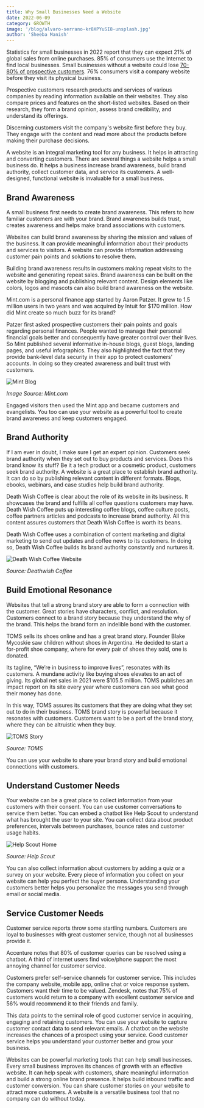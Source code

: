 ```yaml
---
title: Why Small Businesses Need a Website
date: 2022-06-09
category: GROWTH
image: '/blog/alvaro-serrano-kr8XPYuSI8-unsplash.jpg'
author: 'Sheeba Manish'
---
```


Statistics for small businesses in 2022 report that they can expect 21% of global sales from online purchases. 85% of consumers  use the Internet to find local businesses. Small businesses without a website could lose [70-80% of prospective customers](pixolabo.com). 76% consumers visit a company website before they visit its physical business. 

Prospective customers research products and services of various companies by reading information available on their websites. They also compare prices and features on the short-listed websites. Based on their research, they form a brand opinion, assess brand credibility, and understand its offerings. 

Discerning customers visit the company's website first before they buy. They engage with the content and read more about the products before making their purchase decisions.

A website is an integral marketing tool for any business. It helps in attracting and converting customers. There are several things a website helps a small business do. It helps a business increase brand awareness, build brand authority, collect customer data, and service its customers. A well-designed, functional website is invaluable for a small business.

## Brand Awareness

A small business first needs to create brand awareness.  This refers to how familiar customers are with your brand. Brand awareness builds trust, creates awareness and helps make brand associations with customers.

Websites  can build brand awareness by sharing the mission and values of the business. It can provide meaningful information about their products and services to visitors. A website can provide information addressing customer pain points and solutions to resolve them. 

Building brand awareness results in customers making repeat visits to the website and generating repeat sales. Brand awareness can be built on the website by blogging and publishing relevant content. Design elements like colors, logos and mascots can also build brand awareness on the website.

Mint.com is a personal finance app started by Aaron Patzer. It grew to 1.5 million users in two years and was acquired by Intuit for $170 million. How did Mint create so much buzz for its brand? 

Patzer first asked prospective customers their pain points and goals regarding personal finances. People wanted to manage their personal financial goals better and consequently have greater control over their lives. So Mint published several informative in-house blogs, guest blogs, landing pages, and useful infographics. They also highlighted the fact that they provide bank-level data security in their app to protect customers’ accounts. In doing so they created awareness and built trust with customers.

![Mint Blog](/blog/mint-blog.png)

*Image Source: Mint.com*


Engaged visitors then used the Mint app and became customers and evangelists. You too can use your website as a powerful tool to create brand awareness and keep customers engaged.

## Brand Authority

If I am ever in doubt, I make sure I get an expert opinion. Customers seek brand authority when they set out to buy products and services. Does this brand know its stuff? Be it a tech product or a cosmetic product, customers seek brand authority. A website is a great place to establish brand authority. It can do so by publishing relevant content in different formats. Blogs, ebooks, webinars, and case studies help build brand authority.

Death Wish Coffee is clear about the role of its website in its business. It showcases the brand and fulfills all coffee questions customers may have. Death Wish Coffee puts up interesting coffee blogs, coffee culture posts, coffee partners articles and podcasts to increase brand authority. All this content assures customers that Death Wish Coffee is worth its beans. 

Death Wish Coffee uses a combination of content marketing and digital marketing to send out updates and coffee news to its customers. In doing so, Death Wish Coffee builds its brand authority constantly and nurtures it. 

![Death Wish Coffee Website](/blog/deathwish-coffee.png)

*Source: Deathwish Coffee*

## Build Emotional Resonance

Websites that tell a strong brand story are able to form a connection with the customer. Great stories have characters, conflict, and resolution. Customers connect to a brand story because they understand the why of the brand. This helps the brand form an indelible bond with the customer.

TOMS sells its shoes online and has a great brand story. Founder Blake Mycoskie saw children without shoes in Argentina. He decided to start a for-profit shoe company, where for every pair of shoes they sold, one is donated. 

Its tagline, “We’re in business to improve lives”, resonates with its customers. A mundane activity like buying shoes elevates to an act of giving. Its global net sales in 2021 were $105.5 million. TOMS publishes an impact report on its site every year where customers can see what good their money has done. 

In this way, TOMS assures its customers that they are doing what they set out to do in their business. TOMS brand story is powerful because it resonates with customers. Customers want to be a part of the brand story, where they can be altruistic when they buy. 

![TOMS Story](/blog/toms-story.png)

*Source: TOMS*

You can use your website to share your brand story and build emotional connections with customers.

## Understand Customer Needs 

Your website can be a great place to collect information from your customers with their consent. You can use customer conversations to service them better. You can embed a chatbot like Help Scout to understand what has brought the user to your site. You can collect data about product preferences, intervals between purchases, bounce rates and customer usage habits.

![Help Scout Home](/blog/help-scout-home.png)

*Source: Help Scout*

You can also collect information about customers by adding a quiz or a survey on your website. Every piece of information you collect on your website can help you perfect the buyer persona. Understanding your customers better helps you personalize the messages you send through email or social media.

## Service Customer Needs

Customer service reports throw some startling numbers. Customers are loyal to businesses with great customer service, though not all businesses provide it. 

Accenture notes that 80% of customer queries can be resolved using a chatbot. A third of internet users find voice/phone support the most annoying channel for customer service. 

Customers prefer self-service channels for customer service. This includes the company website, mobile app, online chat or voice response system. Customers want their time to be valued. Zendesk, notes that 75% of customers would return to a company with excellent customer service and 56% would recommend it to their friends and family.

This data points to the seminal role of good customer service in acquiring, engaging and retaining customers. You can use your website to capture customer contact data to send relevant emails. A chatbot on the website increases the chances of a prospect using your service. Good customer service helps you understand your customer better and grow your business.

Websites can be powerful marketing tools that can help small businesses. Every small business improves its chances of growth with an effective website. It can help speak with customers, share meaningful information and build a strong online brand presence. It helps build inbound traffic and customer conversion. You can share customer stories on your website to attract more customers. A website is a versatile business tool that no company can do without today.
